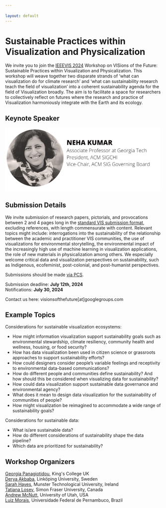 ```yaml
---

layout: default
---
```

# Sustainable Practices within Visualization and Physicalization

We invite you to join the [IEEEVIS 2024](https://ieeevis.org/year/2024/welcome ) Workshop on VISions of the Future: Sustainable Practices within Visualization and Physicalization. This workshop will weave together two disparate strands of ‘what can visualization do for climate research’ and ‘what can sustainability research teach the field of visualization’ into a coherent sustainability agenda for the field of Visualization broadly. The aim is to facilitate a space for researchers to collectively reflect on futures where the research and practice of Visualization harmoniously integrate with the Earth and its ecology.

## Keynote Speaker
<img src="assets/img/keynote.png" width="500px">

## Submission Details

We invite submission of research papers, pictorials, and provocations between 2 and 4 pages long in the [standard VIS submission format](https://tc.computer.org/vgtc/publications/conference/), excluding references, with length commensurate with content. Relevant topics might include: interrogations into the sustainability of the relationship between the academic and practitioner VIS communities, the use of visualizations for environmental storytelling, the environmental impact of the increasingly high use of machine learning in visualization applications, the role of new materials in physicalization among others. We especially welcome critical data and visualization perspectives on sustainability, such as Indigenous, ecofeminist, post-colonial, and post-humanist perspectives. 

Submissions should be made [via PCS](https://new.precisionconference.com/).

Submission deadline: **July 12th, 2024**  
Notifications: **July 30, 2024**  

Contact us here: visionsofthefuture[at]googlegroups.com

## Example Topics

Considerations for sustainable visualization ecosystems:  
* How might information visualization support sustainability goals such as environmental stewardship, climate resiliency, community health and wellness, housing, or food security?
* How has data visualization been used in citizen science or grassroots approaches to support sustainability efforts?
* How could designers consider people’s variable feelings and receptivity to environmental data-based communications?
* How do different people and communities define sustainability? And how should this be considered when visualizing data for sustainability?
* How could data visualization support sustainable data governance and environmental agency?
* What does it mean to design data visualization for the sustainability of communities of people? 
* How might visualization be reimagined to accommodate a wide range of sustainability goals?

Considerations for sustainable data:
* What is/are sustainable data?
* How do different considerations of sustainability shape the data pipeline?
* Which data are prioritized for sustainability?

## Workshop Organizers

[Georgia Panagiotidou](https://www.kcl.ac.uk/people/georgia-panagiotidou), King's College UK  
[Derya Akbaba](https://gotdairyya.github.io/), Linköping University, Sweden  
[Sarah Hayes](https://sarah-hayes.com/sample-page-2/), Munster Technological University, Ireland  
[Tatiana Losev](https://www.tatianalosev.com/), Simon Fraser University, Canada  
[Andrew McNutt](https://www.mcnutt.in/), University of Utah, USA  
[Luiz Morais](https://luizaugustomm.github.io/), Universidade Federal de Pernambuco, Brazil  

